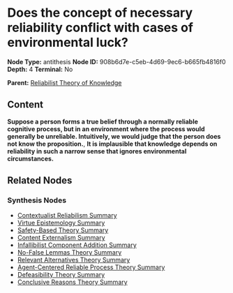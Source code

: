 # Does the concept of necessary reliability conflict with cases of environmental luck?

**Node Type:** antithesis
**Node ID:** 908b6d7e-c5eb-4d69-9ec6-b665fb4816f0
**Depth:** 4
**Terminal:** No

**Parent:** [Reliabilist Theory of Knowledge](reliabilist-theory-of-knowledge-synthesis-204b5f13-2966-45fd-9c5a-dc22388efebb.md)

## Content

**Suppose a person forms a true belief through a normally reliable cognitive process, but in an environment where the process would generally be unreliable. Intuitively, we would judge that the person does not know the proposition.**, **It is implausible that knowledge depends on reliability in such a narrow sense that ignores environmental circumstances.**

## Related Nodes

### Synthesis Nodes

- [Contextualist Reliabilism Summary](contextualist-reliabilism-summary-synthesis-3b4a3968-35ef-448a-86ef-38af6ea0bee9.md)
- [Virtue Epistemology Summary](virtue-epistemology-summary-synthesis-13c9082f-834c-4814-a489-ae7571de8eba.md)
- [Safety-Based Theory Summary](safety-based-theory-summary-synthesis-ecc58c35-d981-495e-94c5-1ad30473e3c4.md)
- [Content Externalism Summary](content-externalism-summary-synthesis-97298a13-31c7-4839-95dd-8b21a4fe1736.md)
- [Infallibilist Component Addition Summary](infallibilist-component-addition-summary-synthesis-b88b5cca-e28c-4305-acf6-2d5e046e885b.md)
- [No-False Lemmas Theory Summary](no-false-lemmas-theory-summary-synthesis-e49d0a8c-7395-4803-8a20-370f275ac50c.md)
- [Relevant Alternatives Theory Summary](relevant-alternatives-theory-summary-synthesis-fec55505-db55-422d-ba9e-3645e8a486e1.md)
- [Agent-Centered Reliable Process Theory Summary](agent-centered-reliable-process-theory-summary-synthesis-5bf5f061-5618-4411-b8bf-d8905f9d6a55.md)
- [Defeasibility Theory Summary](defeasibility-theory-summary-synthesis-a5a7a05a-dca0-4291-aeae-566118d9e341.md)
- [Conclusive Reasons Theory Summary](conclusive-reasons-theory-summary-synthesis-d11f6556-a237-43ca-b24e-b332de3c081e.md)
